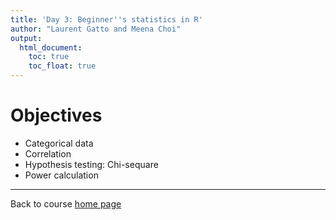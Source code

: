 ```yaml
---
title: 'Day 3: Beginner''s statistics in R'
author: "Laurent Gatto and Meena Choi"
output: 
  html_document:
    toc: true
    toc_float: true
---
```





# Objectives

- Categorical data
- Correlation
- Hypothesis testing: Chi-sequare
- Power calculation

---

Back to course [home page](https://github.com/MayInstitute/MayInstitute2017/blob/master/Program3_Intro%20stat%20in%20R/README.md)
